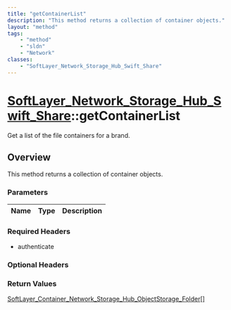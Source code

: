 ```yaml
---
title: "getContainerList"
description: "This method returns a collection of container objects."
layout: "method"
tags:
    - "method"
    - "sldn"
    - "Network"
classes:
    - "SoftLayer_Network_Storage_Hub_Swift_Share"
---
```

# [SoftLayer_Network_Storage_Hub_Swift_Share](/reference/services/SoftLayer_Network_Storage_Hub_Swift_Share)::getContainerList

Get a list of the file containers for a brand.


## Overview 
This method returns a collection of container objects. 

### Parameters 
|Name | Type | Description |
| --- | --- | --- |


### Required Headers
* authenticate

### Optional Headers

### Return Values
<a href='/reference/datatypes/SoftLayer_Container_Network_Storage_Hub_ObjectStorage_Folder'>SoftLayer_Container_Network_Storage_Hub_ObjectStorage_Folder[] </a>

